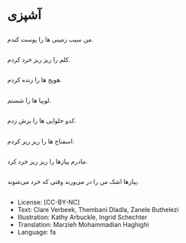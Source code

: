 # آشپزی

##
من سیب زمینی ها را پوست کندم.

##
کلم را ریز ریز خرد کردم.

##
هویج ها را رنده کردم.

##
لوبیا ها را شستم.

##
کدو حلوایی ها را برش زدم.

##
اسفناج ها را ریز ریز کردم.

##
مادرم پیازها را ریز ریز خرد کرد.

##
پیازها اشک من را در می‌ورند وقتی که خرد می‌شوند.

##
* License: [CC-BY-NC]
* Text: Clare Verbeek, Thembani Dladla, Zanele Buthelezi
* Illustration: Kathy Arbuckle, Ingrid Schechter
* Translation: Marzieh Mohammadian Haghighi
* Language: fa
